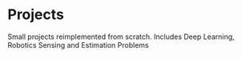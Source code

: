 # Projects
Small projects reimplemented from scratch. 
Includes Deep Learning, Robotics Sensing and Estimation Problems

